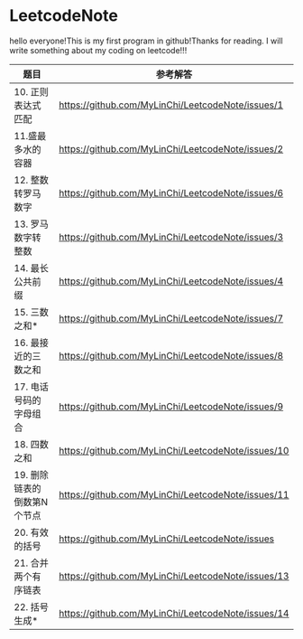 # LeetcodeNote
hello everyone!This is my first program in github!Thanks for reading.
I will write something about my coding on leetcode!!!


|题目|参考解答|
|----|------|
|10. 正则表达式匹配|<https://github.com/MyLinChi/LeetcodeNote/issues/1>|
|11.盛最多水的容器|<https://github.com/MyLinChi/LeetcodeNote/issues/2>|
|12. 整数转罗马数字|<https://github.com/MyLinChi/LeetcodeNote/issues/6>|
|13. 罗马数字转整数|<https://github.com/MyLinChi/LeetcodeNote/issues/3>|
|14. 最长公共前缀|<https://github.com/MyLinChi/LeetcodeNote/issues/4>|
|15. 三数之和*|<https://github.com/MyLinChi/LeetcodeNote/issues/7>|
|16. 最接近的三数之和|<https://github.com/MyLinChi/LeetcodeNote/issues/8>|
|17. 电话号码的字母组合|<https://github.com/MyLinChi/LeetcodeNote/issues/9>|
|18. 四数之和|<https://github.com/MyLinChi/LeetcodeNote/issues/10>|
|19. 删除链表的倒数第N个节点|<https://github.com/MyLinChi/LeetcodeNote/issues/11>|
|20. 有效的括号|<https://github.com/MyLinChi/LeetcodeNote/issues>|
|21. 合并两个有序链表|<https://github.com/MyLinChi/LeetcodeNote/issues/13>|
|22. 括号生成*|<https://github.com/MyLinChi/LeetcodeNote/issues/14>|
